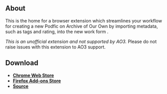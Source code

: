 ## About

This is the home for a browser extension which streamlines your workflow for creating a new Podfic on Archive of Our Own by importing metadata, such as tags and rating, into the new work form .

_This is an unofficial extension and not supported by AO3._ Please do not raise issues with this extension to AO3 support.

## Download

<ul class="downloads">
    <li>
        <a href="https://chrome.google.com/webstore/detail/ao3-podfic-posting-helper/liceoplaldpcfdkndimfppgdcbophgma?utm_source=github&utm_medium=web&utm_campaign=github_pages" target="_blank" rel="noopener" class="download">
            <strong>Chrome Web Store</strong>
        </a>
    </li>
    <li>
        <a href="https://addons.mozilla.org/en-US/firefox/addon/ao3-podfic-posting-helper/" target="_blank" rel="noopener">
            <strong>Firefox Add-ons Store</strong>
        </a>
    </li>
    <li>
        <a href="{{ site.github.zip_url }}" target="_blank" rel="noopener">
            <strong>Source</strong>
        </a>
    </li>
</ul>